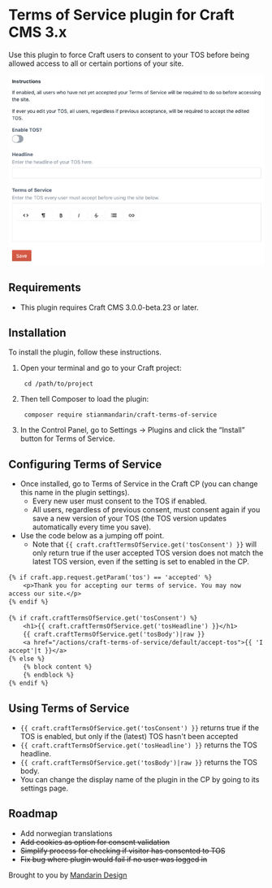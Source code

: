 # Terms of Service plugin for Craft CMS 3.x

Use this plugin to force Craft users to consent to your TOS before being allowed access to all or certain portions of your site.

![Screenshot](resources/img/cp.png)

## Requirements

* This plugin requires Craft CMS 3.0.0-beta.23 or later.

## Installation

To install the plugin, follow these instructions.

1. Open your terminal and go to your Craft project:

        cd /path/to/project

2. Then tell Composer to load the plugin:

        composer require stianmandarin/craft-terms-of-service

3. In the Control Panel, go to Settings → Plugins and click the “Install” button for Terms of Service.

## Configuring Terms of Service

* Once installed, go to Terms of Service in the Craft CP (you can change this name in the plugin settings).
  * Every new user must consent to the TOS if enabled.
  * All users, regardless of previous consent, must consent again if you save a new version of your TOS (the TOS version updates automatically every time you save). 
* Use the code below as a jumping off point.
  * Note that `{{ craft.craftTermsOfService.get('tosConsent') }}` will only return true if the user accepted TOS version does not match the latest TOS version, even if the setting is set to enabled in the CP.

```
{% if craft.app.request.getParam('tos') == 'accepted' %}
    <p>Thank you for accepting our terms of service. You may now access our site.</p>
{% endif %}

{% if craft.craftTermsOfService.get('tosConsent') %}
    <h1>{{ craft.craftTermsOfService.get('tosHeadline') }}</h1>
    {{ craft.craftTermsOfService.get('tosBody')|raw }}
    <a href="/actions/craft-terms-of-service/default/accept-tos">{{ 'I accept'|t }}</a>
{% else %}
    {% block content %}
    {% endblock %}
{% endif %}
```

## Using Terms of Service

* `{{ craft.craftTermsOfService.get('tosConsent') }}` returns true if the TOS is enabled, but only if the (latest) TOS hasn't been accepted
* `{{ craft.craftTermsOfService.get('tosHeadline') }}` returns the TOS headline.
* `{{ craft.craftTermsOfService.get('tosBody')|raw }}` returns the TOS body.
* You can change the display name of the plugin in the CP by going to its settings page.

## Roadmap

* Add norwegian translations
* ~~Add cookies as option for consent validation~~
* ~~Simplify process for checking if visitor has consented to TOS~~
* ~~Fix bug where plugin would fail if no user was logged in~~

Brought to you by [Mandarin Design](https://mandarindesign.no)
